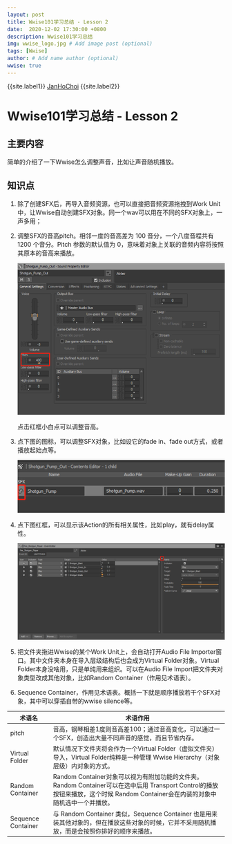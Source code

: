 ```yaml
---
layout: post
title: Wwise101学习总结 - Lesson 2
date:  2020-12-02 17:30:00 +0800
description: Wwise101学习总结
img: wwise_logo.jpg # Add image post (optional)
tags: [Wwise]
author: # Add name author (optional)
wwise: true
---
```


{{site.label1}} <a href="https://github.com/janhochoi/" target="\_blank">JanHoChoi</a> {{site.label2}}

# Wwise101学习总结 - Lesson 2

## 主要内容

简单的介绍了一下Wwise怎么调整声音，比如让声音随机播放。

## 知识点

1. 除了创建SFX后，再导入音频资源，也可以直接把音频资源拖拽到Work Unit中，让Wwise自动创建SFX对象。同一个wav可以用在不同的SFX对象上，一声多用；

2. 调整SFX的音高pitch。相邻一度的音高差为 100 音分，一个八度音程共有 1200 个音分。Pitch 参数的默认值为 0，意味着对象上关联的音频内容将按照其原本的音高来播放。

   ![image-20201209211731312](../../assets/img/image-20201209211731312.png)

   点击红框小白点可以调整音高。

3. 点下图的图标，可以调整SFX对象，比如设它的fade in、fade out方式，或者播放起始点等。

   ![image-20201209213354363](../../assets/img/image-20201209213354363.png)

4. 点下图红框，可以显示该Action的所有相关属性，比如play，就有delay属性。

   ![image-20201209232548899](../../assets/img/image-20201209232548899.png)

5. 把文件夹拖进Wwise的某个Work Unit上，会自动打开Audio File Importer窗口。其中文件夹本身在导入层级结构后也会成为Virtual Folder对象。Virtual Folder本身没啥用，只是单纯用来组织。可以在Audio File Import把文件夹对象类型改成其他对象，比如Random Container（作用见术语表）。

6. Sequence Container，作用见术语表。概括一下就是顺序播放若干个SFX对象，其中可以穿插自带的wwise silence等。

| 术语名             | 术语作用                                                     |
| ------------------ | ------------------------------------------------------------ |
| pitch              | 音高，钢琴相差1度则音高差100；通过音高变化，可以通过一个SFX，创造出大量不同声音的感觉，而且节省内存。 |
| Virtual Folder     | 默认情况下文件夹将会作为一个Virtual Folder（虚拟文件夹）导入，Virtual Folder纯粹是一种管理 Wwise Hierarchy（对象层级）内对象的方式。 |
| Random Container   | Random Container对象可以视为有附加功能的文件夹。Random Container可以在选中后用 Transport Control的播放按钮来播放，这个时候 Random Container会在内装的对象中随机选中一个并播放。 |
| Sequence Container | 与 Random Container 类似，Sequence Container 也是用来装其他对象的，但在播放这些对象的时候，它并不采用随机播放，而是会按照你排好的顺序来播放。 |

